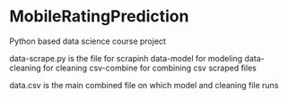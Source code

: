 # MobileRatingPrediction
Python based data science course project

data-scrape.py is the file for scrapinh
data-model for modeling
data-cleaning for cleaning
csv-combine for combining csv scraped files

data.csv is the main combined file on which model and cleaning file runs
